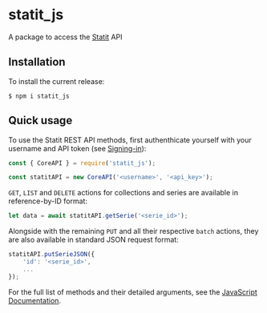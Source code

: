 # statit_js
A package to access the [Statit](https://gostatit.com) API

## Installation

To install the current release:

```
$ npm i statit_js
```

## Quick usage

To use the Statit REST API methods, first authenthicate yourself with your username and API token (see [Signing-in](https://help.gostatit.com/excel/signin/#authentication)):

```js
const { CoreAPI } = require('statit_js');

const statitAPI = new CoreAPI('<username>', '<api_key>');
```

`GET`, `LIST` and `DELETE` actions for collections and series are available in reference-by-ID format:

```js
let data = await statitAPI.getSerie('<serie_id>');
```

Alongside with the remaining `PUT` and all their respective `batch`  actions, they are also available in standard JSON request format:

```js
statitAPI.putSerieJSON({
    'id': '<serie_id>',
    ...
});
```

For the full list of methods and their detailed arguments, see the [JavaScript Documentation](https://help.gostatit.com/dg/js/).






